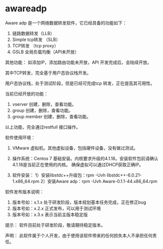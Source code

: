 # awareadp
Aware adp 是一个网络数据转发软件，它已经具备的功能如下：

1. 链路数据转发（LLB）
2. Simple tcp转发 （SLB）
3. TCP转发 （tcp proxy）
4. GSLB 全局负载均衡（API未开放）

其他功能：
   如添加IP，添加路由功能未开放，API 开发完成后，会陆续开放。

其中TCP转发，完全基于用户态协议栈开发。

用户态协议栈，处于测试阶段，但是已经可完成tcp 转发，正在提高其可用性。


当前已经开放的功能：
1. vserver 创建，删除，查看功能。
2. group  创建，删除，查看功能。
3. group member  创建，删除，查看功能。

以上功能，完全通过restfull 接口操作。

软件使用环境：

1. VMware 虚拟机。其他虚拟设备，包括硬件设备，没有做过测试。
2. 操作系统：Centos 7 基础安装。内核要求升级的4.1.18。安装软件包前请确认4.1.18是当前正在使用的内核。
                   确保虚拟可以通过DHCP获取正确IP。
                   
3. 软件安装：
     1）安装libstdc++升级包：rpm -Uvh  libstdc++-6.0.21-1.x86_64.rpm
     2）安装Aware adp：rpm -Uvh Aware-0.1.1-44.x86_64.rpm


软件发布版本说明：

1. 版本号如：x.1.x 处于研发阶段，版本规划基本任务完成，正在修正bug
2. 版本号如：x.2.x 正式发布，可以用于测试环境
3. 版本号如：x.3.x 表示当前主版本稳定版

提示：
    软件目前处于研发阶段，敬请期待稳定版本。


声明：
    此软件属于个人开发，由于使用该软件带来的任何损失本人不承担任何责任。


